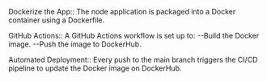 Dockerize the App::
The node application is packaged into a Docker container using a Dockerfile.

GitHub Actions::
A GitHub Actions workflow is set up to:
--Build the Docker image.
--Push the image to DockerHub.

Automated Deployment::
Every push to the main branch triggers the CI/CD pipeline to update the Docker image on DockerHub.

